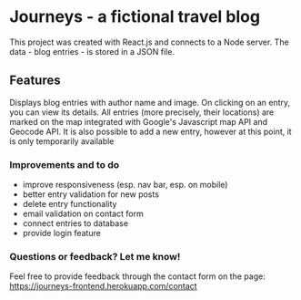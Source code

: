 # Journeys - a fictional travel blog

This project was created with React.js and connects to a Node server. The data - blog entries - is stored in a JSON file.

## Features

Displays blog entries with author name and image. On clicking on an entry, you can view its details.
All entries (more precisely, their locations) are marked on the map integrated with Google's Javascript map API and Geocode API. It is also possible to add a new entry, however at this point, it is only temporarily available

### Improvements and to do
- improve responsiveness (esp. nav bar, esp. on mobile)
- better entry  validation for new posts
- delete entry functionality
- email validation on contact form
- connect entries to database
- provide login feature

### Questions or feedback? Let me know!

Feel free to provide feedback through the contact form on the page:
https://journeys-frontend.herokuapp.com/contact
